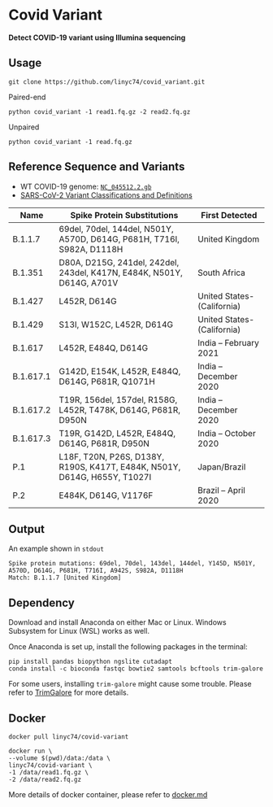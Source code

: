# Covid Variant

**Detect COVID-19 variant using Illumina sequencing**

## Usage

    git clone https://github.com/linyc74/covid_variant.git

Paired-end

    python covid_variant -1 read1.fq.gz -2 read2.fq.gz

Unpaired

    python covid_variant -1 read.fq.gz

## Reference Sequence and Variants

- WT COVID-19 genome: [`NC_045512.2.gb`](https://www.ncbi.nlm.nih.gov/nuccore/1798174254)
- [SARS-CoV-2 Variant Classifications and Definitions](https://www.cdc.gov/coronavirus/2019-ncov/variants/variant-info.html)

|Name     |Spike Protein Substitutions                                              |First Detected            |
|---------|-------------------------------------------------------------------------|--------------------------|
|B.1.1.7  |69del, 70del, 144del, N501Y, A570D, D614G, P681H, T716I, S982A, D1118H   |United Kingdom            |
|B.1.351  |D80A, D215G, 241del, 242del, 243del, K417N, E484K, N501Y, D614G, A701V   |South Africa              |
|B.1.427  |L452R, D614G                                                             |United States-(California)|
|B.1.429  |S13I, W152C, L452R, D614G                                                |United States-(California)|
|B.1.617  |L452R, E484Q, D614G                                                      |India – February 2021     |
|B.1.617.1|G142D, E154K, L452R, E484Q, D614G, P681R, Q1071H                         |India – December 2020     |
|B.1.617.2|T19R, 156del, 157del, R158G, L452R, T478K, D614G, P681R, D950N           |India – December 2020     |
|B.1.617.3|T19R, G142D, L452R, E484Q, D614G, P681R, D950N                           |India – October 2020      |
|P.1      |L18F, T20N, P26S, D138Y, R190S, K417T, E484K, N501Y, D614G, H655Y, T1027I|Japan/Brazil              |
|P.2      |E484K, D614G, V1176F                                                     |Brazil – April 2020       |

## Output

An example shown in `stdout`

    Spike protein mutations: 69del, 70del, 143del, 144del, Y145D, N501Y, A570D, D614G, P681H, T716I, A942S, S982A, D1118H
    Match: B.1.1.7 [United Kingdom]

## Dependency

Download and install Anaconda on either Mac or Linux. Windows Subsystem for Linux (WSL) works as well.

Once Anaconda is set up, install the following packages in the terminal:

    pip install pandas biopython ngslite cutadapt
    conda install -c bioconda fastqc bowtie2 samtools bcftools trim-galore

For some users, installing `trim-galore` might cause some trouble.
Please refer to [TrimGalore](https://github.com/FelixKrueger/TrimGalore) for more details.

## Docker

    docker pull linyc74/covid-variant

    docker run \
    --volume $(pwd)/data:/data \
    linyc74/covid-variant \ 
    -1 /data/read1.fq.gz \
    -2 /data/read2.fq.gz

More details of docker container, please refer to [docker.md](doc/docker.md)
